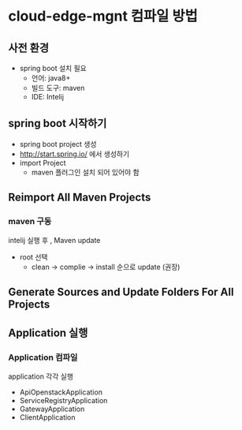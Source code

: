 # cloud-edge-mgnt 컴파일 방법

## 사전 환경
* spring boot 설치 필요
  * 언어: java8+
  * 빌드 도구: maven
  * IDE: Intelij
## spring boot 시작하기  
* spring boot project 생성
* http://start.spring.io/ 에서 생성하기
* import Project
  * maven 플러그인 설치 되어 있어야 함 
  
## Reimport All Maven Projects
### maven 구동
intelij 실행 후  , Maven update
* root 선택
  * clean -> complie -> install 순으로 update (권장)
  
## Generate Sources and Update Folders For All Projects

## Application 실행 
### Application 컴파일
 application 각각 실행 
* ApiOpenstackApplication 
* ServiceRegistryApplication
* GatewayApplication
* ClientApplication
